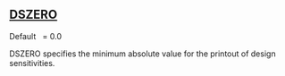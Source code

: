 ## [DSZERO](https://nexus.hexagon.com/documentationcenter/bundle/MSC_Nastran_2022.4/page/Nastran_Combined_Book/qrg/parameters/TOC.DSZERO.xhtml)

Default    = 0.0

DSZERO specifies the minimum absolute value for the printout of design sensitivities.

